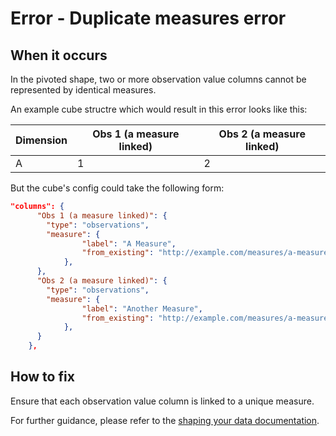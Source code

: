 # Error - Duplicate measures error

## When it occurs

In the pivoted shape, two or more observation value columns cannot be represented by identical measures.    

An example cube structre which would result in this error looks like this:

| Dimension | Obs 1 (a measure linked) | Obs 2 (a measure linked) |
|---|---|---|
| A | 1 | 2 |

But the cube's config could take the following form:
```json
"columns": {
      "Obs 1 (a measure linked)": {
        "type": "observations",
        "measure": {
                "label": "A Measure",
                "from_existing": "http://example.com/measures/a-measure"
            },
      },
      "Obs 2 (a measure linked)": {
        "type": "observations",
        "measure": {
                "label": "Another Measure",
                "from_existing": "http://example.com/measures/a-measure"
            },
      }
    },
```

## How to fix

Ensure that each observation value column is linked to a unique measure. 

For further guidance, please refer to the [shaping your data documentation](https://gss-cogs.github.io/csvcubed-docs/external/guides/shape-data/).
